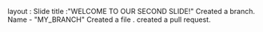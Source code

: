 layout : Slide
title :"WELCOME TO OUR SECOND SLIDE!"
Created a branch. Name - "MY_BRANCH"
Created a file .
created a pull request.
